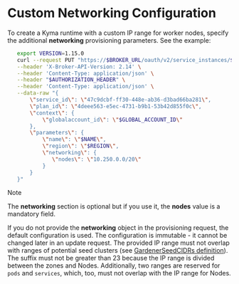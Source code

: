 # Custom Networking Configuration

To create a Kyma runtime with a custom IP range for worker nodes, specify the additional **networking** provisioning parameters. See the example:

```bash
   export VERSION=1.15.0
   curl --request PUT "https://$BROKER_URL/oauth/v2/service_instances/$INSTANCE_ID?accepts_incomplete=true" \
   --header 'X-Broker-API-Version: 2.14' \
   --header 'Content-Type: application/json' \
   --header "$AUTHORIZATION_HEADER" \
   --header 'Content-Type: application/json' \
   --data-raw "{
       \"service_id\": \"47c9dcbf-ff30-448e-ab36-d3bad66ba281\",
       \"plan_id\": \"4deee563-e5ec-4731-b9b1-53b42d855f0c\",
       \"context\": {
           \"globalaccount_id\": \"$GLOBAL_ACCOUNT_ID\"
       },
       \"parameters\": {
           \"name\": \"$NAME\",
           \"region\": \"$REGION\",
           \"networking\": {
              \"nodes\": \"10.250.0.0/20\"
           }
       }
   }"
```

> [!NOTE]
> The **networking** section is optional but if you use it, the **nodes** value is a mandatory field.

If you do not provide the **networking** object in the provisioning request, the default configuration is used.
The configuration is immutable - it cannot be changed later in an update request.
The provided IP range must not overlap with ranges of potential seed clusters (see [GardenerSeedCIDRs definition](https://github.com/kyma-project/kyma-environment-broker/blob/main/internal/networking/cidr.go)).
The suffix must not be greater than 23 because the IP range is divided between the zones and Nodes. Additionally, two ranges are reserved for `pods` and `services`, which, too, must not overlap with the IP range for Nodes.
